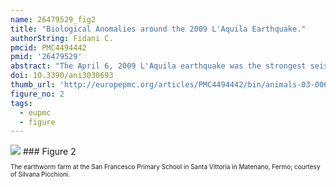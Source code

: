 ```yaml
---
name: 26479529_fig2
title: "Biological Anomalies around the 2009 L'Aquila Earthquake."
authorString: Fidani C.
pmcid: PMC4494442
pmid: '26479529'
abstract: "The April 6, 2009 L'Aquila earthquake was the strongest seismic event to occur in Italy over the last thirty years with a magnitude of M = 6.3. Around the time of the seismic swarm many instruments were operating in Central Italy, even if not dedicated to biological effects associated with the stress field variations, including seismicity. Testimonies were collected using a specific questionnaire immediately after the main shock, including data on earthquake lights, gas leaks, human diseases, and irregular animal behavior. The questionnaire was made up of a sequence of arguments, based upon past historical earthquake observations and compiled over seven months after the main shock. Data on animal behavior, before, during and after the main shocks, were analyzed in space/time distributions with respect to the epicenter area, evidencing the specific responses of different animals. Several instances of strange animal behavior were observed which could causally support the hypotheses that they were induced by the physical presence of gas, electric charges and electromagnetic waves in atmosphere. The aim of this study was to order the biological observations and thereby allow future work to determine whether these observations were influenced by geophysical parameters."
doi: 10.3390/ani3030693
thumb_url: 'http://europepmc.org/articles/PMC4494442/bin/animals-03-00693-g002.gif'
figure_no: 2
tags:
  - eupmc
  - figure
---
```

<img src='http://europepmc.org/articles/PMC4494442/bin/animals-03-00693-g002.jpg' style='max-height: 300px'>
### Figure 2
<p style='font-size: 10px;'>The earthworm farm at the San Francesco Primary School in Santa Vittoria in Matenano, Fermo; courtesy of Silvana Picchioni.</p>
